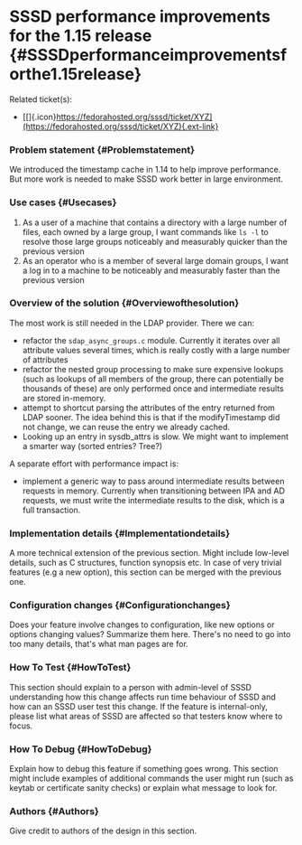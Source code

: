 SSSD performance improvements for the 1.15 release {#SSSDperformanceimprovementsforthe1.15release}
==================================================

Related ticket(s):

-   [[​]{.icon}https://fedorahosted.org/sssd/ticket/XYZ](https://fedorahosted.org/sssd/ticket/XYZ){.ext-link}

### Problem statement {#Problemstatement}

We introduced the timestamp cache in 1.14 to help improve performance.
But more work is needed to make SSSD work better in large environment.

### Use cases {#Usecases}

1.  As a user of a machine that contains a directory with a large number
    of files, each owned by a large group, I want commands like `ls -l`
    to resolve those large groups noticeably and measurably quicker than
    the previous version
2.  As an operator who is a member of several large domain groups, I
    want a log in to a machine to be noticeably and measurably faster
    than the previous version

### Overview of the solution {#Overviewofthesolution}

The most work is still needed in the LDAP provider. There we can:

-   refactor the `sdap_async_groups.c` module. Currently it iterates
    over all attribute values several times, which is really costly with
    a large number of attributes
-   refactor the nested group processing to make sure expensive lookups
    (such as lookups of all members of the group, there can potentially
    be thousands of these) are only performed once and intermediate
    results are stored in-memory.
-   attempt to shortcut parsing the attributes of the entry returned
    from LDAP sooner. The idea behind this is that if the
    modifyTimestamp did not change, we can reuse the entry we already
    cached.
-   Looking up an entry in sysdb\_attrs is slow. We might want to
    implement a smarter way (sorted entries? Tree?)

A separate effort with performance impact is:

-   implement a generic way to pass around intermediate results between
    requests in memory. Currently when transitioning between IPA and AD
    requests, we must write the intermediate results to the disk, which
    is a full transaction.

### Implementation details {#Implementationdetails}

A more technical extension of the previous section. Might include
low-level details, such as C structures, function synopsis etc. In case
of very trivial features (e.g a new option), this section can be merged
with the previous one.

### Configuration changes {#Configurationchanges}

Does your feature involve changes to configuration, like new options or
options changing values? Summarize them here. There's no need to go into
too many details, that's what man pages are for.

### How To Test {#HowToTest}

This section should explain to a person with admin-level of SSSD
understanding how this change affects run time behaviour of SSSD and how
can an SSSD user test this change. If the feature is internal-only,
please list what areas of SSSD are affected so that testers know where
to focus.

### How To Debug {#HowToDebug}

Explain how to debug this feature if something goes wrong. This section
might include examples of additional commands the user might run (such
as keytab or certificate sanity checks) or explain what message to look
for.

### Authors {#Authors}

Give credit to authors of the design in this section.
